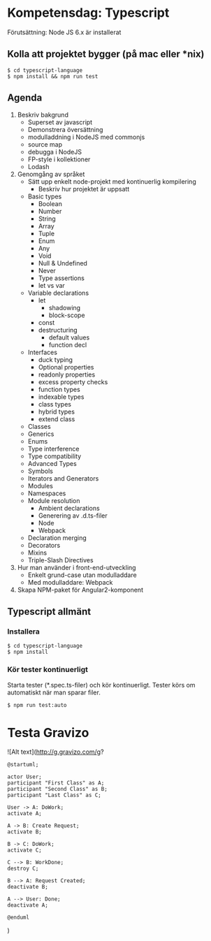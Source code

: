 Kompetensdag: Typescript
========================

Förutsättning: Node JS 6.x är installerat

Kolla att projektet bygger (på mac eller *nix)
----------------------------------------------

    $ cd typescript-language
    $ npm install && npm run test



Agenda
------
1. Beskriv bakgrund
	- Superset av javascript
	- Demonstrera översättning 
	- modulladdning i NodeJS med commonjs 
	- source map
	- debugga i NodeJS
	- FP-style i kollektioner
	- Lodash
2. Genomgång av språket
	- Sätt upp enkelt node-projekt med kontinuerlig kompilering
	  - Beskriv hur projektet är uppsatt 
	- Basic types
	  - Boolean
	  - Number
	  - String
	  - Array
	  - Tuple
	  - Enum
	  - Any
	  - Void
	  - Null & Undefined
	  - Never
	  - Type assertions
	  - let vs var
	- Variable declarations
	  - let
	    - shadowing
	    - block-scope 
	  - const
	  - destructuring
	    - default values
	    - function decl
	- Interfaces
	  - duck typing
	  - Optional properties
	  - readonly properties
	  - excess property checks
	  - function types
	  - indexable types
	  - class types
	  - hybrid types
	  - extend class
	- Classes
	- Generics
	- Enums
	- Type interference
	- Type compatibility
	- Advanced Types
	- Symbols
	- Iterators and Generators
	- Modules
	- Namespaces
	- Module resolution
	  - Ambient declarations
	  - Generering av .d.ts-filer
	  - Node
	  - Webpack 
	- Declaration merging
	- Decorators
	- Mixins
	- Triple-Slash Directives
2. Hur man använder i front-end-utveckling
    - Enkelt grund-case utan modulladdare
    - Med modulladdare: Webpack
3. Skapa NPM-paket för Angular2-komponent


Typescript allmänt
------------------
### Installera

    $ cd typescript-language
    $ npm install
    
### Kör tester kontinuerligt
Starta tester (*.spec.ts-filer) och kör kontinuerligt. Tester körs
om automatiskt när man sparar filer. 

    $ npm run test:auto
    
    
Testa Gravizo
=============
![Alt text](http://g.gravizo.com/g?
 	
	@startuml;

	actor User;
	participant "First Class" as A;
	participant "Second Class" as B;
	participant "Last Class" as C;

	User -> A: DoWork;
	activate A;

	A -> B: Create Request;
	activate B;

	B -> C: DoWork;
	activate C;

	C --> B: WorkDone;
	destroy C;

	B --> A: Request Created;
	deactivate B;

	A --> User: Done;
	deactivate A;

	@enduml
)
